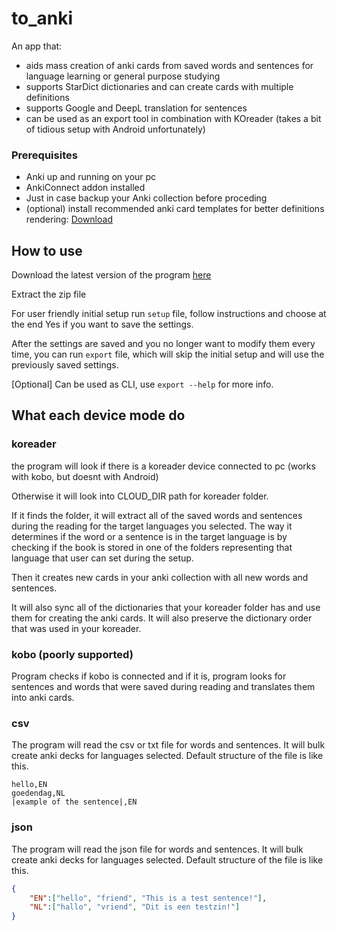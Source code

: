 # to_anki

An app that: 
* aids mass creation of anki cards from saved words and sentences for language learning or general purpose studying
* supports StarDict dictionaries and can create cards with multiple definitions
* supports Google and DeepL translation for sentences 
* can be used as an export tool in combination with KOreader (takes a bit of tidious setup with Android unfortunately)

### Prerequisites
* Anki up and running on your pc
* AnkiConnect addon installed
* Just in case backup your Anki collection before proceding
* (optional) install recommended anki card templates for better definitions rendering: [Download](https://github.com/eepyemy/Anki_Templates/releases/tag/release)

## How to use
Download the latest version of the program [here](https://github.com/eepyemy/to_anki/releases/tag/test)

Extract the zip file

For user friendly initial setup run `setup` file, follow instructions and choose at the end Yes if you want to save the settings. 

After the settings are saved and you no longer want to modify them every time, you can run `export` file, which will skip the initial setup and will use the previously saved settings.

[Optional] Can be used as CLI, use `export --help` for more info.

## What each device mode do

### koreader
the program will look if there is a koreader device connected to pc (works with kobo, but doesnt with Android)

Otherwise it will look into CLOUD_DIR path for koreader folder.

If it finds the folder, it will extract all of the saved words and sentences during the reading for the target languages you selected. The way it determines if the word or a sentence is in the target language is by checking if the book is stored in one of the folders representing that language that user can set during the setup.

Then it creates new cards in your anki collection with all new words and sentences. 

It will also sync all of the dictionaries that your koreader folder has and use them for creating the anki cards. It will also preserve the dictionary order that was used in your koreader.

### kobo (poorly supported)

Program checks if kobo is connected and if it is, program looks for sentences and words that were saved during reading and translates them into anki cards. 

### csv

The program will read the csv or txt file for words and sentences. It will bulk create anki decks for languages selected. Default structure of the file is like this. 

```csv
hello,EN
goedendag,NL
|example of the sentence|,EN
```

### json
The program will read the json file for words and sentences. It will bulk create anki decks for languages selected. Default structure of the file is like this.

```json
{
    "EN":["hello", "friend", "This is a test sentence!"],
    "NL":["hallo", "vriend", "Dit is een testzin!"]
}
```